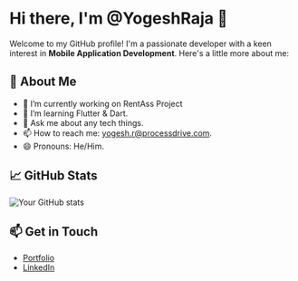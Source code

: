 # Hi there, I'm @YogeshRaja 👋

Welcome to my GitHub profile! I'm a passionate developer with a keen interest in **Mobile Application Development**. Here's a little more about me:

## 🚀 About Me
- 🔭 I’m currently working on RentAss Project
- 🌱 I’m learning Flutter & Dart.
- 💬 Ask me about any tech things.
- 📫 How to reach me: yogesh.r@processdrive.com.
- 😄 Pronouns: He/Him.

## 📈 GitHub Stats
![Your GitHub stats](https://github-readme-stats.vercel.app/api?username=yogeshraja08&show_icons=true&theme=radical)

## 📫 Get in Touch
- [Portfolio](http://yogeshraja-portfolio.my-style.in/)
- [LinkedIn](https://www.linkedin.com/in/yogeshraja08/)
